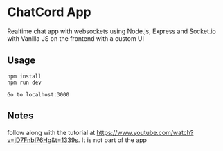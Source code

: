 # ChatCord App
Realtime chat app with websockets using Node.js, Express and Socket.io with Vanilla JS on the frontend with a custom UI

## Usage
```
npm install
npm run dev

Go to localhost:3000
```

## Notes
follow along with the tutorial at https://www.youtube.com/watch?v=jD7FnbI76Hg&t=1339s. It is not part of the app
